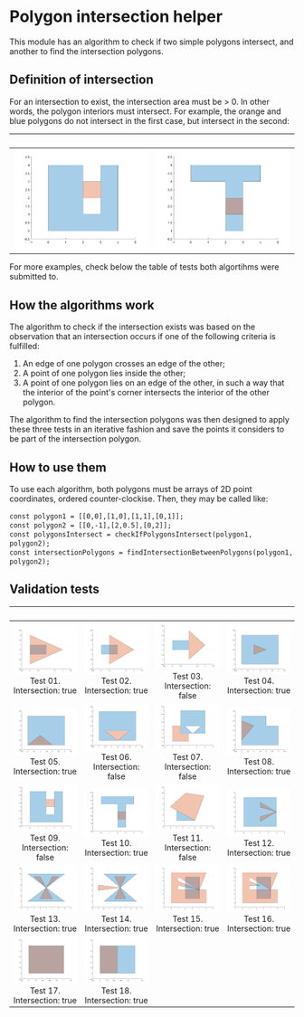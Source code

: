 # Polygon intersection helper

This module has an algorithm to check if two simple polygons intersect, and another to find the intersection polygons. 


## Definition of intersection ##
For an intersection to exist, the intersection area must be > 0. In other words, the polygon interiors must intersect. For example, the orange and blue polygons do not intersect in the first case, but intersect in the second:

⠀ | ⠀ |
|:-------------------------:|:-------------------------:|
![Intersection example](test/test-08-intersection-false.png) | ![Intersection example](test/test-09-intersection-true.png)

For more examples, check below the table of tests both algortihms were submitted to.


## How the algorithms work ##
The algorithm to check if the intersection exists was based on the observation that an intersection occurs if one of the following criteria is fulfilled:
1. An edge of one polygon crosses an edge of the other;
2. A point of one polygon lies inside the other;
3. A point of one polygon lies on an edge of the other, in such a way that the interior of the point's corner intersects the interior of the other polygon.

The algorithm to find the intersection polygons was then designed to apply these three tests in an iterative fashion and save the points it considers to be part of the intersection polygon.


## How to use them ##
To use each algorithm, both polygons must be arrays of 2D point coordinates, ordered counter-clockise. Then, they may be called like:

```
const polygon1 = [[0,0],[1,0],[1,1],[0,1]];
const polygon2 = [[0,-1],[2,0.5],[0,2]];
const polygonsIntersect = checkIfPolygonsIntersect(polygon1, polygon2);
const intersectionPolygons = findIntersectionBetweenPolygons(polygon1, polygon2);
```


## Validation tests ##
⠀ | ⠀ | ⠀ | ⠀ |
|:-------------------------:|:-------------------------:|:-------------------------:|:-------------------------:|
![Intersection example](test/test-00-intersection-true.png) Test 01. Intersection: true |  ![Intersection example](test/test-01-intersection-true.png) Test 02. Intersection: true | ![Intersection example](test/test-02-intersection-false.png) Test 03. Intersection: false | ![Intersection example](test/test-03-intersection-true.png) Test 04. Intersection: true
![Intersection example](test/test-04-intersection-true.png) Test 05. Intersection: true |  ![Intersection example](test/test-05-intersection-false.png) Test 06. Intersection: false | ![Intersection example](test/test-06-intersection-false.png) Test 07. Intersection: false | ![Intersection example](test/test-07-intersection-true.png) Test 08. Intersection: true
![Intersection example](test/test-08-intersection-false.png) Test 09. Intersection: false |  ![Intersection example](test/test-09-intersection-true.png) Test 10. Intersection: true | ![Intersection example](test/test-10-intersection-false.png) Test 11. Intersection: false  | ![Intersection example](test/test-11-intersection-true.png) Test 12. Intersection: true
![Intersection example](test/test-12-intersection-true.png) Test 13. Intersection: true |  ![Intersection example](test/test-13-intersection-true.png) Test 14. Intersection: true | ![Intersection example](test/test-14-intersection-true.png) Test 15. Intersection: true  | ![Intersection example](test/test-15-intersection-true.png) Test 16. Intersection: true
![Intersection example](test/test-16-intersection-true.png) Test 17. Intersection: true | ![Intersection example](test/test-17-intersection-true.png) Test 18. Intersection: true 

